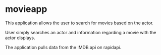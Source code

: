 # movieapp

This application allows the user to search for movies based on the actor.

User simply searches an actor and information regarding a movie with the actor displays.

The application pulls data from the IMDB api on rapidapi.
